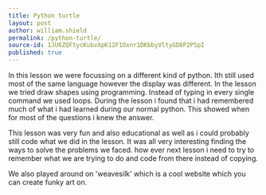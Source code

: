 ```yaml
---
title: Python turtle
layout: post
author: william.shield
permalink: /python-turtle/
source-id: 1JU6ZQFtycKubvXpK12F1Oxnr1DKbbyVltyGD6P2P5pI
published: true
---
```

In this lesson we were focussing on a different kind of python. Ith still used most of the same language however the display was different. In the lesson we tried draw shapes using programming. Instead of typing in every single command we used loops. During the lesson i found that i had remembered much of what i had learned during our normal python. This showed when for most of the questions i knew the answer.

This lesson was very fun and also educational as well as i could probably still code what we did in  the lesson. It was all very interesting finding the ways to solve the problems we faced. how ever next lesson i need to try to remember what we are trying to do and code from there instead of copying.

We also played around on 'weavesilk' which is a cool website which you can create funky art on. 

